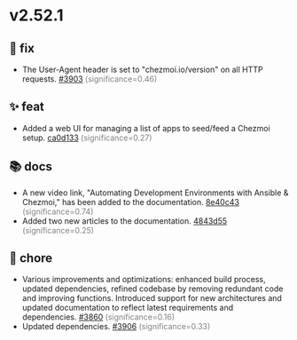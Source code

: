# v2.52.1
## 🐛 fix
- The User-Agent header is set to "chezmoi.io/version" on all HTTP requests. [#3903](https://github.com/twpayne/chezmoi/pull/3903) <span style='color:grey;'>(significance=0.46)</span>

## ✨ feat
- Added a web UI for managing a list of apps to seed/feed a Chezmoi setup. [ca0d133](https://github.com/twpayne/chezmoi/commit/ca0d13356da87e4dcb3dc508dc830cf347fbdaf1) <span style='color:grey;'>(significance=0.27)</span>

## 📚 docs
- A new video link, "Automating Development Environments with Ansible & Chezmoi," has been added to the documentation. [8e40c43](https://github.com/twpayne/chezmoi/commit/8e40c439736ff5dc597eb39e0cee244f40826839) <span style='color:grey;'>(significance=0.74)</span>
- Added two new articles to the documentation. [4843d55](https://github.com/twpayne/chezmoi/commit/4843d5543731aad944f5b1fbacc6caf9bb3a9948) <span style='color:grey;'>(significance=0.25)</span>

## 🔧 chore
- Various improvements and optimizations: enhanced build process, updated dependencies, refined codebase by removing redundant code and improving functions. Introduced support for new architectures and updated documentation to reflect latest requirements and dependencies. [#3860](https://github.com/twpayne/chezmoi/pull/3860) <span style='color:grey;'>(significance=0.16)</span>
- Updated dependencies. [#3906](https://github.com/twpayne/chezmoi/pull/3906) <span style='color:grey;'>(significance=0.33)</span>